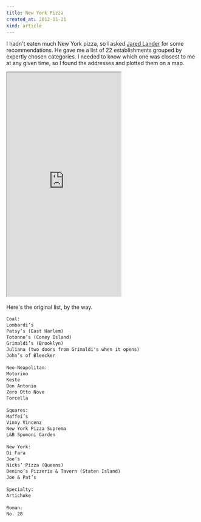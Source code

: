 ```yaml
---
title: New York Pizza
created_at: 2012-11-21
kind: article
---
```

I hadn't eaten much New York pizza, so I asked
[Jared Lander](http://www.jaredlander.com) for some recommendations. He gave me
a list of 22 establishments grouped by expertly chosen categories. I needed to
know which one was closest to me at any given time, so I found the addresses
and plotted them on a map.

<iframe src='https://tlevine.cartodb.com/tables/new_york_pizza/embed_map' height="589px">
  <img src='preview.png' alt = 'A preview of the map'>
</iframe>

Here's the original list, by the way.

    Coal:
    Lombardi’s
    Patsy’s (East Harlem)
    Totonno’s (Coney Island)
    Grimaldi’s (Brooklyn)
    Juliana (two doors from Grimaldi's when it opens)
    John’s of Bleecker
  
    Neo-Neapolitan:
    Motorino
    Keste
    Don Antonio
    Zero Otto Nove
    Forcella
  
    Squares:
    Maffei’s
    Vinny Vincenz
    New York Pizza Suprema
    L&B Spumoni Garden
  
    New York:
    Di Fara
    Joe’s
    Nicks’ Pizza (Queens)
    Denino’s Pizzeria & Tavern (Staten Island)
    Joe & Pat’s
  
    Specialty:
    Artichoke
  
    Roman:
    No. 28
